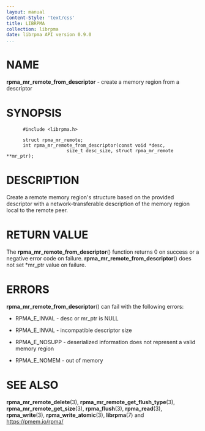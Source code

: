 ```yaml
---
layout: manual
Content-Style: 'text/css'
title: LIBRPMA
collection: librpma
date: librpma API version 0.9.0
...
```


[comment]: <> (SPDX-License-Identifier: BSD-3-Clause)
[comment]: <> (Copyright 2020, Intel Corporation)

NAME
====

**rpma\_mr\_remote\_from\_descriptor** - create a memory region from a
descriptor

SYNOPSIS
========

          #include <librpma.h>

          struct rpma_mr_remote;
          int rpma_mr_remote_from_descriptor(const void *desc,
                          size_t desc_size, struct rpma_mr_remote **mr_ptr);

DESCRIPTION
===========

Create a remote memory region\'s structure based on the provided
descriptor with a network-transferable description of the memory region
local to the remote peer.

RETURN VALUE
============

The **rpma\_mr\_remote\_from\_descriptor**() function returns 0 on
success or a negative error code on failure.
**rpma\_mr\_remote\_from\_descriptor**() does not set \*mr\_ptr value on
failure.

ERRORS
======

**rpma\_mr\_remote\_from\_descriptor**() can fail with the following
errors:

-   RPMA\_E\_INVAL - desc or mr\_ptr is NULL

-   RPMA\_E\_INVAL - incompatible descriptor size

-   RPMA\_E\_NOSUPP - deserialized information does not represent a
    valid memory region

-   RPMA\_E\_NOMEM - out of memory

SEE ALSO
========

**rpma\_mr\_remote\_delete**(3),
**rpma\_mr\_remote\_get\_flush\_type**(3),
**rpma\_mr\_remote\_get\_size**(3), **rpma\_flush**(3),
**rpma\_read**(3), **rpma\_write**(3), **rpma\_write\_atomic**(3),
**librpma**(7) and https://pmem.io/rpma/

